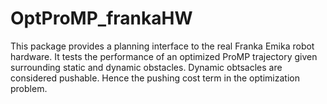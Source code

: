 # OptProMP_frankaHW

This package provides a planning interface to the real Franka Emika robot hardware.
It tests the performance of an optimized ProMP trajectory given surrounding static and dynamic obstacles.
Dynamic obtsacles are considered pushable. Hence the pushing cost term in the optimization problem.
